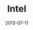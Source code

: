 ---
date: 2013-07-11
title: Intel
categories: pearl
logo: intel-logo.gif
www: http://www.intel.com/
---